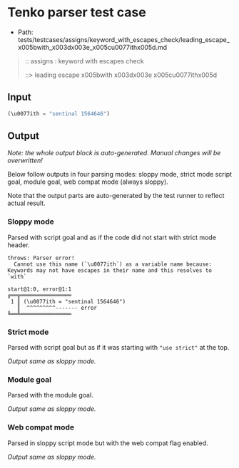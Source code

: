 # Tenko parser test case

- Path: tests/testcases/assigns/keyword_with_escapes_check/leading_escape_x005bwith_x003dx003e_x005cu0077ithx005d.md

> :: assigns : keyword with escapes check
>
> ::> leading escape x005bwith x003dx003e x005cu0077ithx005d

## Input

`````js
(\u0077ith = "sentinal 1564646")
`````

## Output

_Note: the whole output block is auto-generated. Manual changes will be overwritten!_

Below follow outputs in four parsing modes: sloppy mode, strict mode script goal, module goal, web compat mode (always sloppy).

Note that the output parts are auto-generated by the test runner to reflect actual result.

### Sloppy mode

Parsed with script goal and as if the code did not start with strict mode header.

`````
throws: Parser error!
  Cannot use this name (`\u0077ith`) as a variable name because: Keywords may not have escapes in their name and this resolves to `with`

start@1:0, error@1:1
╔══╦════════════════
 1 ║ (\u0077ith = "sentinal 1564646")
   ║  ^^^^^^^^^------- error
╚══╩════════════════

`````

### Strict mode

Parsed with script goal but as if it was starting with `"use strict"` at the top.

_Output same as sloppy mode._

### Module goal

Parsed with the module goal.

_Output same as sloppy mode._

### Web compat mode

Parsed in sloppy script mode but with the web compat flag enabled.

_Output same as sloppy mode._
